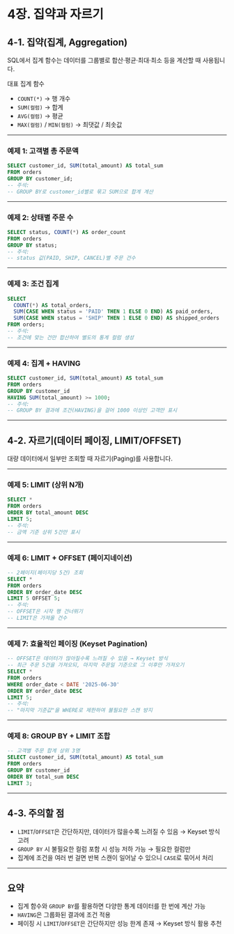 

# 4장. 집약과 자르기

## 4-1. 집약(집계, Aggregation)

SQL에서 집계 함수는 데이터를 그룹별로 합산·평균·최대·최소 등을 계산할 때 사용됩니다.

대표 집계 함수

* `COUNT(*)` → 행 개수
* `SUM(컬럼)` → 합계
* `AVG(컬럼)` → 평균
* `MAX(컬럼)` / `MIN(컬럼)` → 최댓값 / 최솟값

---

### 예제 1: 고객별 총 주문액

```sql
SELECT customer_id, SUM(total_amount) AS total_sum
FROM orders
GROUP BY customer_id;
-- 주석:
-- GROUP BY로 customer_id별로 묶고 SUM으로 합계 계산
```

---

### 예제 2: 상태별 주문 수

```sql
SELECT status, COUNT(*) AS order_count
FROM orders
GROUP BY status;
-- 주석:
-- status 값(PAID, SHIP, CANCEL)별 주문 건수
```

---

### 예제 3: 조건 집계

```sql
SELECT
  COUNT(*) AS total_orders,
  SUM(CASE WHEN status = 'PAID' THEN 1 ELSE 0 END) AS paid_orders,
  SUM(CASE WHEN status = 'SHIP' THEN 1 ELSE 0 END) AS shipped_orders
FROM orders;
-- 주석:
-- 조건에 맞는 건만 합산하여 별도의 통계 컬럼 생성
```

---

### 예제 4: 집계 + HAVING

```sql
SELECT customer_id, SUM(total_amount) AS total_sum
FROM orders
GROUP BY customer_id
HAVING SUM(total_amount) >= 1000;
-- 주석:
-- GROUP BY 결과에 조건(HAVING)을 걸어 1000 이상인 고객만 표시
```

---

## 4-2. 자르기(데이터 페이징, LIMIT/OFFSET)

대량 데이터에서 일부만 조회할 때 자르기(Paging)를 사용합니다.

---

### 예제 5: LIMIT (상위 N개)

```sql
SELECT *
FROM orders
ORDER BY total_amount DESC
LIMIT 5;
-- 주석:
-- 금액 기준 상위 5건만 표시
```

---

### 예제 6: LIMIT + OFFSET (페이지네이션)

```sql
-- 2페이지(페이지당 5건) 조회
SELECT *
FROM orders
ORDER BY order_date DESC
LIMIT 5 OFFSET 5;
-- 주석:
-- OFFSET은 시작 행 건너뛰기
-- LIMIT은 가져올 건수
```

---

### 예제 7: 효율적인 페이징 (Keyset Pagination)

```sql
-- OFFSET은 데이터가 많아질수록 느려질 수 있음 → Keyset 방식
-- 최근 주문 5건을 가져오되, 마지막 주문일 기준으로 그 이후만 가져오기
SELECT *
FROM orders
WHERE order_date < DATE '2025-06-30'
ORDER BY order_date DESC
LIMIT 5;
-- 주석:
-- "마지막 기준값"을 WHERE로 제한하여 불필요한 스캔 방지
```

---

### 예제 8: GROUP BY + LIMIT 조합

```sql
-- 고객별 주문 합계 상위 3명
SELECT customer_id, SUM(total_amount) AS total_sum
FROM orders
GROUP BY customer_id
ORDER BY total_sum DESC
LIMIT 3;
```

---

## 4-3. 주의할 점

* `LIMIT`/`OFFSET`은 간단하지만, 데이터가 많을수록 느려질 수 있음 → Keyset 방식 고려
* `GROUP BY` 시 불필요한 컬럼 포함 시 성능 저하 가능 → 필요한 컬럼만
* 집계에 조건을 여러 번 걸면 반복 스캔이 일어날 수 있으니 `CASE`로 묶어서 처리

---

## 요약

* 집계 함수와 `GROUP BY`를 활용하면 다양한 통계 데이터를 한 번에 계산 가능
* `HAVING`은 그룹화된 결과에 조건 적용
* 페이징 시 `LIMIT`/`OFFSET`은 간단하지만 성능 한계 존재 → Keyset 방식 활용 추천
